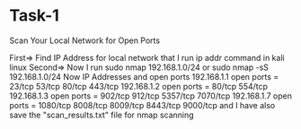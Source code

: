 # Task-1
Scan Your Local Network for Open Ports

First=> Find IP Address for local network that I run ip addr command in kali linux
Second=> Now I run sudo nmap 192.168.1.0/24 
or sudo nmap -sS 192.168.1.0/24
Now IP Addresses and open ports 
192.168.1.1 open ports = 23/tcp 53/tcp 80/tcp 443/tcp
192.168.1.2 open ports = 80/tcp 554/tcp 
192.168.1.3 open ports = 902/tcp 912/tcp 5357/tcp 7070/tcp
192.168.1.7 open ports = 1080/tcp 8008/tcp 8009/tcp 8443/tcp 9000/tcp 
and I have also save the "scan_results.txt" file for nmap scanning 
